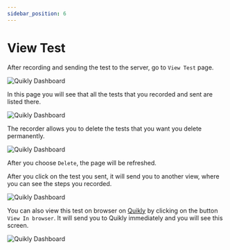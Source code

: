 ```yaml
---
sidebar_position: 6
---
```


# View Test

After recording and sending the test to the server, go to `View Test` page.

![Quikly Dashboard](/img/NewTest.png)

In this page you will see that all the tests that you recorded and sent are listed there.

![Quikly Dashboard](/img/sd.png)


The recorder allows you to delete the tests that you want you delete permanently.

![Quikly Dashboard](/img/warning.png)

After you choose `Delete`, the page will be refreshed.

After you click on the test you sent, it will send you to another view, where you can see the steps you recorded.

![Quikly Dashboard](/img/n.png)

You can also view this test on browser on [Quikly](https://dev.k8s.testgold.dev/details/test-explorer/list-tests) by clicking on the button `View In browser`. It will send you to Quikly immediately and you will see this screen. 

![Quikly Dashboard](/img/o.png)

